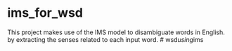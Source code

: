 # ims_for_wsd
This project makes use of the IMS model to disambiguate words in English. by extracting the senses related to each input word.
#   w s d _ u s i n g _ i m s  
 